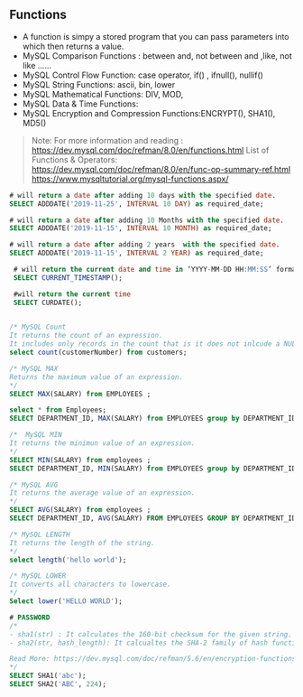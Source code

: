 
## Functions

- A function is simpy a stored program that you can pass parameters into which then returns a value. 
- MySQL Comparison Functions : between and,  not between and ,like, not like ......
- MySQL Control Flow Function: case operator, if() , ifnull(), nullif()
- MySQL String Functions: ascii, bin, lower
- MySQL Mathematical Functions: DIV, MOD, 
- MySQL Data & Time Functions:
- MySQL Encryption and Compression Functions:ENCRYPT(), SHA1(), MD5()

> Note: For more information and reading : https://dev.mysql.com/doc/refman/8.0/en/functions.html 
List of Functions & Operators: https://dev.mysql.com/doc/refman/8.0/en/func-op-summary-ref.html
https://www.mysqltutorial.org/mysql-functions.aspx/

```sql
# will return a date after adding 10 days with the specified date.
SELECT ADDDATE('2019-11-25', INTERVAL 10 DAY) as required_date;

# will return a date after adding 10 Months with the specified date.
SELECT ADDDATE('2019-11-15', INTERVAL 10 MONTH) as required_date;

# will return a date after adding 2 years  with the specified date.
SELECT ADDDATE('2019-11-15', INTERVAL 2 YEAR) as required_date;

 # will return the current date and time in ‘YYYY-MM-DD HH:MM:SS’ format.
 SELECT CURRENT_TIMESTAMP();

 #will return the current time
 SELECT CURDATE();
 

/* MySQL Count
It returns the count of an expression. 
It includes only records in the count that is it does not inlcude a NULL value. */
select count(customerNumber) from customers;

/* MySQL MAX
Returns the maximum value of an expression.
*/
SELECT MAX(SALARY) from EMPLOYEES ;

select * from Employees;
SELECT DEPARTMENT_ID, MAX(SALARY) from EMPLOYEES group by DEPARTMENT_ID;

/*  MySQL MIN
It returns the minimun value of an expression. 
*/
SELECT MIN(SALARY) from employees ;
SELECT DEPARTMENT_ID, MIN(SALARY) from EMPLOYEES group by DEPARTMENT_ID;

/* MySQL AVG
It returns the average value of an expression.
*/
SELECT AVG(SALARY) from employees ;
SELECT DEPARTMENT_ID, AVG(SALARY) FROM EMPLOYEES GROUP BY DEPARTMENT_ID;

/* MySQL LENGTH
It returns the length of the string.
*/
select length('hello world');

/* MySQL LOWER
It converts all characters to lowercase.
*/
Select lower('HELLO WORLD');

# PASSWORD
/* 
- sha1(str) : It calculates the 160-bit checksum for the given string. 
- sha2(str, hash_length): It calcualtes the SHA-2 family of hash functions. Works only if MySQL has been configured with SSL support. Desired length: 224, 256, 348, 512 or 0 (equivalent to 256)

Read More: https://dev.mysql.com/doc/refman/5.6/en/encryption-functions.html#function_password.
*/
SELECT SHA1('abc');
SELECT SHA2('ABC', 224);
```